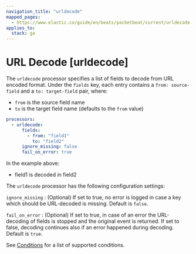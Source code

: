 ```yaml
---
navigation_title: "urldecode"
mapped_pages:
  - https://www.elastic.co/guide/en/beats/packetbeat/current/urldecode.html
applies_to:
  stack: ga
---
```


# URL Decode [urldecode]


The `urldecode` processor specifies a list of fields to decode from URL encoded format. Under the `fields` key, each entry contains a `from: source-field` and a `to: target-field` pair, where:

* `from` is the source field name
* `to` is the target field name (defaults to the `from` value)

```yaml
processors:
  - urldecode:
      fields:
        - from: "field1"
          to: "field2"
      ignore_missing: false
      fail_on_error: true
```

In the example above:

* field1 is decoded in field2

The `urldecode` processor has the following configuration settings:

`ignore_missing`
:   (Optional) If set to true, no error is logged in case a key which should be URL-decoded is missing. Default is `false`.

`fail_on_error`
:   (Optional) If set to true, in case of an error the URL-decoding of fields is stopped and the original event is returned. If set to false, decoding continues also if an error happened during decoding. Default is `true`.

See [Conditions](/reference/packetbeat/defining-processors.md#conditions) for a list of supported conditions.

